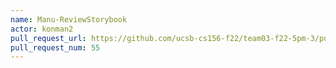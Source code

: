 ```yaml
---
name: Manu-ReviewStorybook
actor: konman2
pull_request_url: https://github.com/ucsb-cs156-f22/team03-f22-5pm-3/pull/55
pull_request_num: 55
---
```

